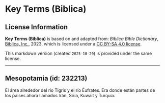 # Key Terms (Biblica)

## License Information

**Key Terms (Biblica)** is based on and adapted from: _Biblica Bible Dictionary_, [Biblica, Inc.](https://www.biblica.com/), 2023, which is licensed under a [CC BY-SA 4.0 license](https://creativecommons.org/licenses/by-sa/4.0/legalcode.en).

This markdown version (created `2025-10-20`) is provided under the same license.



--------------------------------

## Mesopotamia (id: 232213)

El área alrededor del río Tigris y el río Éufrates. Era donde están partes de los países ahora llamados Irán, Siria, Kuwait y Turquía.


